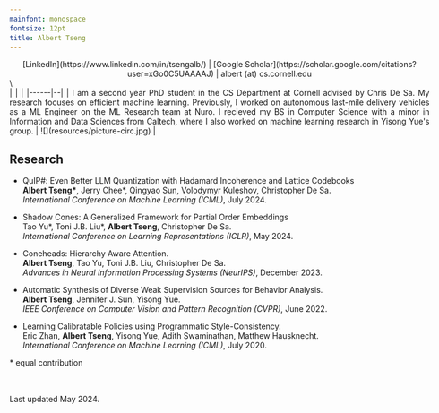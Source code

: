 ```yaml
---
mainfont: monospace
fontsize: 12pt
title: Albert Tseng
---
```


<style>
body { max-width: 750px !important; }
tbody {
    border-top: none;
    border-bottom: none;
}
header { height:0px;}
</style>

<center>
[LinkedIn](https://www.linkedin.com/in/tsengalb/) | [Google Scholar](https://scholar.google.com/citations?user=xGo0C5UAAAAJ) | albert (at) cs.cornell.edu
</center>
\

<div style="text-align: justify">
| | |
|------|--|
| I am a second year PhD student in the CS Department at Cornell advised by Chris De Sa. My research focuses on efficient machine learning. Previously, I worked on autonomous last-mile delivery vehicles as a ML Engineer on the ML Research team at Nuro. I recieved my BS in Computer Science with a minor in Information and Data Sciences from Caltech, where I also worked on machine learning research in Yisong Yue's group. | ![](resources/picture-circ.jpg) |
</div>


## Research

- QuIP#: Even Better LLM Quantization with Hadamard Incoherence and Lattice Codebooks  
  **Albert Tseng\***, Jerry Chee\*, Qingyao Sun, Volodymyr Kuleshov, Christopher De Sa.  
  *International Conference on Machine Learning (ICML)*, July 2024.  

- Shadow Cones: A Generalized Framework for Partial Order Embeddings  
  Tao Yu\*, Toni J.B. Liu\*, **Albert Tseng**, Christopher De Sa.  
  *International Conference on Learning Representations (ICLR)*, May 2024.  

- Coneheads: Hierarchy Aware Attention.  
  **Albert Tseng**, Tao Yu, Toni J.B. Liu, Christopher De Sa.  
  *Advances in Neural Information Processing Systems (NeurIPS)*, December 2023.  
  
- Automatic Synthesis of Diverse Weak Supervision Sources for Behavior Analysis.  
  **Albert Tseng**, Jennifer J. Sun, Yisong Yue.  
  *IEEE Conference on Computer Vision and Pattern Recognition (CVPR)*, June 2022.
  
- Learning Calibratable Policies using Programmatic Style-Consistency.  
  Eric Zhan, **Albert Tseng**, Yisong Yue, Adith Swaminathan, Matthew Hausknecht.  
  *International Conference on Machine Learning (ICML)*, July 2020.

\* equal contribution

\
\
Last updated May 2024.